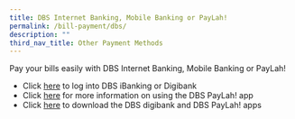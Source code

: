 ```yaml
---
title: DBS Internet Banking, Mobile Banking or PayLah!
permalink: /bill-payment/dbs/
description: ""
third_nav_title: Other Payment Methods
---
```


Pay your bills easily with DBS Internet Banking, Mobile Banking or PayLah!

*   Click [here](https://internet-banking.dbs.com.sg/IB/Welcome) to log into DBS iBanking or Digibank
*   Click [here](https://www.dbs.com.sg/personal/deposits/pay-with-ease/dbs-paylah) for more information on using the DBS PayLah! app
*   Click [here](https://www.dbs.com.sg/personal/deposits/bank-with-ease/mobile-apps) to download the DBS digibank and DBS PayLah! apps